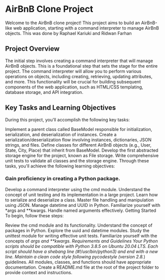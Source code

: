 # AirBnB Clone Project

Welcome to the AirBnB clone project! This project aims to build an AirBnB-like web application, starting with a command interpreter to manage AirBnB objects. This was done by Raphael Kariuki and Ridwan Farhan

## Project Overview
The initial step involves creating a command interpreter that will manage AirBnB objects. This is a foundational step that sets the stage for the entire project. The command interpreter will allow you to perform various operations on objects, including creating, retrieving, updating attributes, and more. This functionality will be crucial for building subsequent components of the web application, such as HTML/CSS templating, database storage, and API integration.

## Key Tasks and Learning Objectives
During this project, you'll accomplish the following key tasks:

Implement a parent class called BaseModel responsible for initialization, serialization, and deserialization of instances.
Create a serialization/deserialization flow involving instances, dictionaries, JSON strings, and files.
Define classes for different AirBnB objects (e.g., User, State, City, Place) that inherit from BaseModel.
Develop the first abstracted storage engine for the project, known as File storage.
Write comprehensive unit tests to validate all classes and the storage engine.
Through these tasks, you'll achieve the following learning objectives:

### Gain proficiency in creating a Python package.
Develop a command interpreter using the cmd module.
Understand the concept of unit testing and its implementation in a large project.
Learn how to serialize and deserialize a class.
Master file handling and manipulation using JSON.
Manage datetime and UUID in Python.
Familiarize yourself with *args and **kwargs.
Handle named arguments effectively.
Getting Started
To begin, follow these steps:

Review the cmd module and its functionality.
Understand the concept of packages in Python.
Explore the uuid and datetime modules.
Study the unittest module for writing effective unit tests.
Familiarize yourself with the concepts of *args and **kwargs.
Requirements and Guidelines
Your Python scripts should be compatible with Python 3.8.5 on Ubuntu 20.04 LTS.
Each script should have a shebang line (#!/usr/bin/python3) and end with a new line.
Maintain a clean code style following pycodestyle (version 2.8.*) guidelines.
All modules, classes, and functions should have appropriate documentation.
Create a README.md file at the root of the project folder to provide context and instructions.
